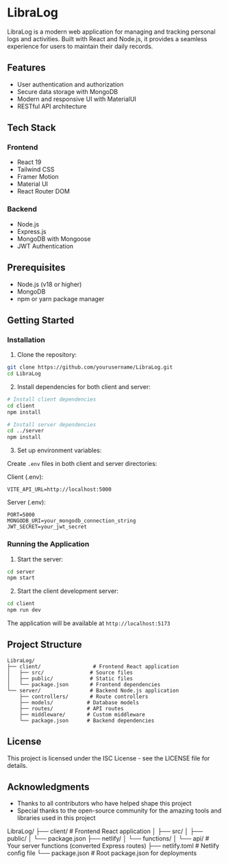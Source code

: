 # LibraLog

LibraLog is a modern web application for managing and tracking personal logs and activities. Built with React and Node.js, it provides a seamless experience for users to maintain their daily records.

## Features

- User authentication and authorization
- Secure data storage with MongoDB
- Modern and responsive UI with MaterialUI
- RESTful API architecture

## Tech Stack

### Frontend

- React 19
- Tailwind CSS
- Framer Motion
- Material UI
- React Router DOM

### Backend

- Node.js
- Express.js
- MongoDB with Mongoose
- JWT Authentication

## Prerequisites

- Node.js (v18 or higher)
- MongoDB
- npm or yarn package manager

## Getting Started

### Installation

1. Clone the repository:

```bash
git clone https://github.com/yourusername/LibraLog.git
cd LibraLog
```

2. Install dependencies for both client and server:

```bash
# Install client dependencies
cd client
npm install

# Install server dependencies
cd ../server
npm install
```

3. Set up environment variables:

Create `.env` files in both client and server directories:

Client (.env):

```
VITE_API_URL=http://localhost:5000
```

Server (.env):

```
PORT=5000
MONGODB_URI=your_mongodb_connection_string
JWT_SECRET=your_jwt_secret
```

### Running the Application

1. Start the server:

```bash
cd server
npm start
```

2. Start the client development server:

```bash
cd client
npm run dev
```

The application will be available at `http://localhost:5173`

## Project Structure

```
LibraLog/
├── client/                 # Frontend React application
│   ├── src/               # Source files
│   ├── public/            # Static files
│   └── package.json       # Frontend dependencies
└── server/                # Backend Node.js application
    ├── controllers/       # Route controllers
    ├── models/           # Database models
    ├── routes/           # API routes
    ├── middleware/       # Custom middleware
    └── package.json      # Backend dependencies
```

## License

This project is licensed under the ISC License - see the LICENSE file for details.

## Acknowledgments

- Thanks to all contributors who have helped shape this project
- Special thanks to the open-source community for the amazing tools and libraries used in this project

LibraLog/
├── client/ # Frontend React application
│ ├── src/
│ ├── public/
│ └── package.json
├── netlify/
│ └── functions/
│ └── api/ # Your server functions (converted Express routes)
├── netlify.toml # Netlify config file
└── package.json # Root package.json for deployments
